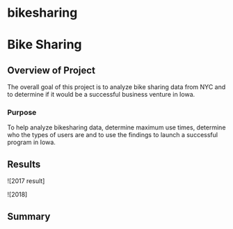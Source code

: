 # bikesharing
# Bike Sharing


## Overview of Project

The overall goal of this project is to analyze bike sharing data from NYC and to determine if it would be a successful business venture in Iowa. 

### Purpose

To help analyze bikesharing data, determine maximum use times, determine who the types of users are and to use the findings to launch a successful program in Iowa. 

## Results
 


![2017 result]

![2018]
 

## Summary



### 
 
